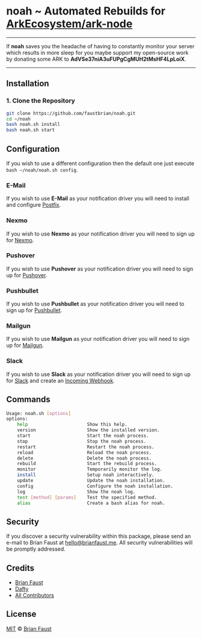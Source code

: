 # noah ~ Automated Rebuilds for [ArkEcosystem/ark-node](https://github.com/ArkEcosystem/ark-node)

---

If **noah** saves you the headache of having to constantly monitor your server which results in more sleep for you maybe support my open-source work by donating some ARK to **AdVSe37niA3uFUPgCgMUH2tMsHF4LpLoiX**.

---

## Installation

### 1. Clone the Repository

```bash
git clone https://github.com/faustbrian/noah.git
cd ~/noah
bash noah.sh install
bash noah.sh start
```

## Configuration

If you wish to use a different configuration then the default one just execute `bash ~/noah/noah.sh config`.

### E-Mail

If you wish to use **E-Mail** as your notification driver you will need to install and configure [Postfix](https://digitalocean.com/community/tutorials/how-to-install-and-configure-postfix-on-ubuntu-16-04).

### Nexmo

If you wish to use **Nexmo** as your notification driver you will need to sign up for [Nexmo](https://nexmo.com).

### Pushover

If you wish to use **Pushover** as your notification driver you will need to sign up for [Pushover](https://pushover.net).

### Pushbullet

If you wish to use **Pushbullet** as your notification driver you will need to sign up for [Pushbullet](https://pushbullet.com).

### Mailgun

If you wish to use **Mailgun** as your notification driver you will need to sign up for [Mailgun](https://mailgun.com).

### Slack

If you wish to use **Slack** as your notification driver you will need to sign up for [Slack](https://slack.com) and create an [Incoming Webhook](https://api.slack.com/incoming-webhooks).

## Commands

```bash
Usage: noah.sh [options]
options:
    help                      Show this help.
    version                   Show the installed version.
    start                     Start the noah process.
    stop                      Stop the noah process.
    restart                   Restart the noah process.
    reload                    Reload the noah process.
    delete                    Delete the noah process.
    rebuild                   Start the rebuild process.
    monitor                   Temporarily monitor the log.
    install                   Setup noah interactively.
    update                    Update the noah installation.
    config                    Configure the noah installation.
    log                       Show the noah log.
    test [method] [params]    Test the specified method.
    alias                     Create a bash alias for noah.
```

## Security

If you discover a security vulnerability within this package, please send an e-mail to Brian Faust at hello@brianfaust.me. All security vulnerabilities will be promptly addressed.

## Credits

- [Brian Faust](https://github.com/faustbrian)
- [Dafty](https://github.com/dafty)
- [All Contributors](../../contributors)

## License

[MIT](LICENSE) © [Brian Faust](https://brianfaust.me)
